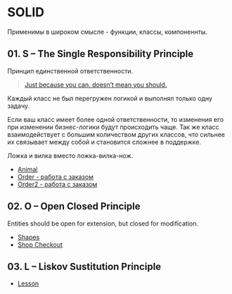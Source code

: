 # SOLID

Применимы в широком смысле - функции, классы, компоненнты.

## 01. S – The Single Responsibility Principle

Принцип единственной ответственности.

> [Just because you can, doesn’t mean you should.](01-SRP/01.jpg)

Каждый класс не был перегружен логикой и выполнял только одну задачу.

Если ваш класс имеет более одной ответственности, то изменения его при изменении бизнес-логики будут происходить чаще. Так же класс взаимодействует с большим количеством других классов, что сильнее их связывает между собой и становится сложнее в поддержке.

Ложка и вилка вместо ложка-вилка-нож.

- [Animal](01-SRP/Animal/readme.md)
- [Order - работа с заказом](01-SRP/Order/readme.md)
- [Order2 - работа с заказом](01-SRP/Order2/readme.md)

## 02. O – Open Closed Principle

Entities should be open for extension, but closed for modification.

- [Shapes](02-OCP/Shapes/readme.md)
- [Shop Checkout](02-OCP/Checkout/readme.md)

## 03. L – Liskov Sustitution Principle

- [Lesson](03-LSP/Lesson/index.php)
